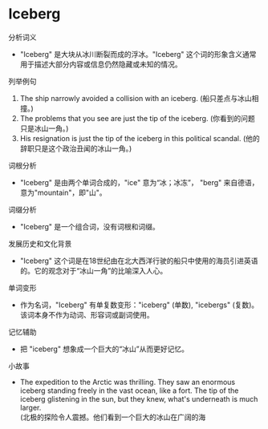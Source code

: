 # Iceberg

分析词义

  

*   "Iceberg" 是大块从冰川断裂而成的浮冰。"Iceberg" 这个词的形象含义通常用于描述大部分内容或信息仍然隐藏或未知的情况。

  

列举例句

  

1.  The ship narrowly avoided a collision with an iceberg. (船只差点与冰山相撞。)
2.  The problems that you see are just the tip of the iceberg. (你看到的问题只是冰山一角。)
3.  His resignation is just the tip of the iceberg in this political scandal. (他的辞职只是这个政治丑闻的冰山一角。)

  

词根分析

  

*   "Iceberg" 是由两个单词合成的，"ice" 意为“冰；冰冻”， "berg" 来自德语，意为"mountain"，即"山"。

  

词缀分析

  

*   "Iceberg" 是一个组合词，没有词根和词缀。

  

发展历史和文化背景

  

*   "Iceberg" 这个词是在18世纪由在北大西洋行驶的船只中使用的海员引进英语的。它的观念对于“冰山一角”的比喻深入人心。

  

单词变形

  

*   作为名词，"Iceberg" 有单复数变形："iceberg" (单数), "icebergs" (复数)。该词本身不作为动词、形容词或副词使用。

  

记忆辅助

  

*   把 "iceberg" 想象成一个巨大的“冰山”从而更好记忆。

  

小故事

  

*   The expedition to the Arctic was thrilling. They saw an enormous iceberg standing freely in the vast ocean, like a fort. The tip of the iceberg glistening in the sun, but they knew, what's underneath is much larger.  
    (北极的探险令人震撼。他们看到一个巨大的冰山在广阔的海
